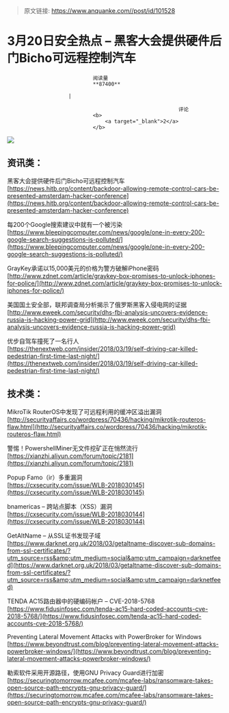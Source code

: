 > 原文链接: https://www.anquanke.com//post/id/101528 


# 3月20日安全热点 – 黑客大会提供硬件后门Bicho可远程控制汽车


                                阅读量   
                                **87400**
                            
                        |
                        
                                                            评论
                                <b>
                                    <a target="_blank">2</a>
                                </b>
                                                                                    



[![](https://p3.ssl.qhimg.com/t01962d627638962a61.png)](https://p3.ssl.qhimg.com/t01962d627638962a61.png)



## 资讯类：

黑客大会提供硬件后门Bicho可远程控制汽车<br>[https://news.hitb.org/content/backdoor-allowing-remote-control-cars-be-presented-amsterdam-hacker-conference](https://news.hitb.org/content/backdoor-allowing-remote-control-cars-be-presented-amsterdam-hacker-conference)



每200个Google搜索建议中就有一个被污染<br>[https://www.bleepingcomputer.com/news/google/one-in-every-200-google-search-suggestions-is-polluted/](https://www.bleepingcomputer.com/news/google/one-in-every-200-google-search-suggestions-is-polluted/)



GrayKey承诺以15,000美元的价格为警方破解iPhone密码<br>[http://www.zdnet.com/article/graykey-box-promises-to-unlock-iphones-for-police/](http://www.zdnet.com/article/graykey-box-promises-to-unlock-iphones-for-police/)



美国国土安全部，联邦调查局分析揭示了俄罗斯黑客入侵电网的证据<br>[http://www.eweek.com/security/dhs-fbi-analysis-uncovers-evidence-russia-is-hacking-power-grid](http://www.eweek.com/security/dhs-fbi-analysis-uncovers-evidence-russia-is-hacking-power-grid)



优步自驾车撞死了一名行人<br>[https://thenextweb.com/insider/2018/03/19/self-driving-car-killed-pedestrian-first-time-last-night/](https://thenextweb.com/insider/2018/03/19/self-driving-car-killed-pedestrian-first-time-last-night/)



## 技术类：

MikroTik RouterOS中发现了可远程利用的缓冲区溢出漏洞<br>[http://securityaffairs.co/wordpress/70436/hacking/mikrotik-routeros-flaw.html](http://securityaffairs.co/wordpress/70436/hacking/mikrotik-routeros-flaw.html)



警惕！PowershellMiner无文件挖矿正在悄然流行<br>[https://xianzhi.aliyun.com/forum/topic/2181](https://xianzhi.aliyun.com/forum/topic/2181)



Popup Famo（ir）多重漏洞<br>[https://cxsecurity.com/issue/WLB-2018030145](https://cxsecurity.com/issue/WLB-2018030145)



bnamericas – 跨站点脚本（XSS）漏洞<br>[https://cxsecurity.com/issue/WLB-2018030144](https://cxsecurity.com/issue/WLB-2018030144)



GetAltName – 从SSL证书发现子域<br>[https://www.darknet.org.uk/2018/03/getaltname-discover-sub-domains-from-ssl-certificates/?utm_source=rss&amp;utm_medium=social&amp;utm_campaign=darknetfeed](https://www.darknet.org.uk/2018/03/getaltname-discover-sub-domains-from-ssl-certificates/?utm_source=rss&amp;utm_medium=social&amp;utm_campaign=darknetfeed)



TENDA AC15路由器中的硬编码帐户 – CVE-2018-5768<br>[https://www.fidusinfosec.com/tenda-ac15-hard-coded-accounts-cve-2018-5768/](https://www.fidusinfosec.com/tenda-ac15-hard-coded-accounts-cve-2018-5768/)



Preventing Lateral Movement Attacks with PowerBroker for Windows<br>[https://www.beyondtrust.com/blog/preventing-lateral-movement-attacks-powerbroker-windows/](https://www.beyondtrust.com/blog/preventing-lateral-movement-attacks-powerbroker-windows/)



勒索软件采用开源路径，使用GNU Privacy Guard进行加密<br>[https://securingtomorrow.mcafee.com/mcafee-labs/ransomware-takes-open-source-path-encrypts-gnu-privacy-guard/](https://securingtomorrow.mcafee.com/mcafee-labs/ransomware-takes-open-source-path-encrypts-gnu-privacy-guard/)
